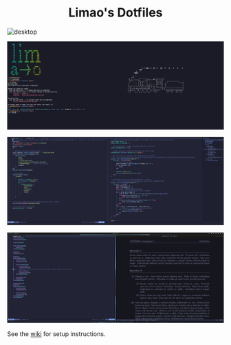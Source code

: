 <center>
    <h1>Limao's Dotfiles</h1>
</center>

![desktop](/assets/desktop.png)

![kitty](/assets/kitty.png)

![neovim](/assets/neovim.png)

![zathura](/assets/zathura.png)

See the [wiki](https://github.com/LimaoC/dotfiles/wiki) for setup instructions.
